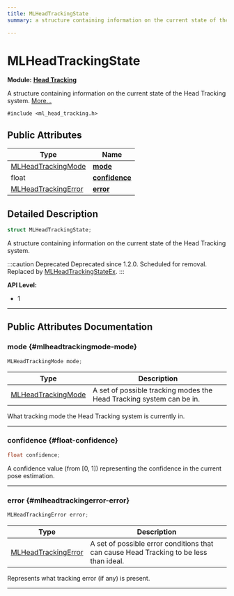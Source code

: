```yaml
---
title: MLHeadTrackingState
summary: a structure containing information on the current state of the head tracking system. 

---
```


# MLHeadTrackingState

**Module:** **[Head Tracking](/versioned_docs/version-14-Jun-2023/api-ref/api/Modules/group___head_tracking/group___head_tracking.md)**



A structure containing information on the current state of the Head Tracking system.  [More...](#detailed-description)


`#include <ml_head_tracking.h>`

## Public Attributes

| Type           | Name           |
| -------------- | -------------- |
| [MLHeadTrackingMode](/versioned_docs/version-14-Jun-2023/api-ref/api/Modules/group___head_tracking/group___head_tracking.md#enums-mlheadtrackingmode) | **[mode](/versioned_docs/version-14-Jun-2023/api-ref/api/Modules/group___head_tracking/struct_m_l_head_tracking_state.md#mlheadtrackingmode-mode)**  |
| float | **[confidence](/versioned_docs/version-14-Jun-2023/api-ref/api/Modules/group___head_tracking/struct_m_l_head_tracking_state.md#float-confidence)**  |
| [MLHeadTrackingError](/versioned_docs/version-14-Jun-2023/api-ref/api/Modules/group___head_tracking/group___head_tracking.md#enums-mlheadtrackingerror) | **[error](/versioned_docs/version-14-Jun-2023/api-ref/api/Modules/group___head_tracking/struct_m_l_head_tracking_state.md#mlheadtrackingerror-error)**  |

## Detailed Description

```cpp
struct MLHeadTrackingState;
```

A structure containing information on the current state of the Head Tracking system. 



:::caution Deprecated
Deprecated since 1.2.0. Scheduled for removal. Replaced by [MLHeadTrackingStateEx](/versioned_docs/version-14-Jun-2023/api-ref/api/Modules/group___head_tracking/struct_m_l_head_tracking_state_ex.md). 
:::


**API Level:**
  * 1




-----------
## Public Attributes Documentation

### mode {#mlheadtrackingmode-mode}

```cpp
MLHeadTrackingMode mode;
```



| Type | Description |
|--|--|
| [MLHeadTrackingMode](/versioned_docs/version-14-Jun-2023/api-ref/api/Modules/group___head_tracking/group___head_tracking.md#enums-mlheadtrackingmode) | A set of possible tracking modes the Head Tracking system can be in.  |


What tracking mode the Head Tracking system is currently in. 





-----------

### confidence {#float-confidence}

```cpp
float confidence;
```


A confidence value (from [0, 1]) representing the confidence in the current pose estimation. 





-----------

### error {#mlheadtrackingerror-error}

```cpp
MLHeadTrackingError error;
```



| Type | Description |
|--|--|
| [MLHeadTrackingError](/versioned_docs/version-14-Jun-2023/api-ref/api/Modules/group___head_tracking/group___head_tracking.md#enums-mlheadtrackingerror) | A set of possible error conditions that can cause Head Tracking to be less than ideal.  |


Represents what tracking error (if any) is present. 





-----------

